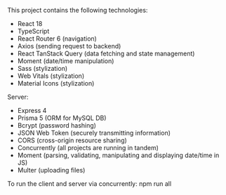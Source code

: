 This project contains the following technologies:
- React 18
- TypeScript
- React Router 6 (navigation)
- Axios (sending request to backend)
- React TanStack Query (data fetching and state management)
- Moment (date/time manipulation)
- Sass (stylization)
- Web Vitals (stylization)
- Material Icons (stylization)

Server:
- Express 4
- Prisma 5 (ORM for MySQL DB)
- Bcrypt (password hashing)
- JSON Web Token (securely transmitting information)
- CORS (cross-origin resource sharing)
- Concurrently (all projects are running in tandem)
- Moment (parsing, validating, manipulating and displaying date/time in JS)
- Multer (uploading files)

To run the client and server via concurrently:
npm run all
